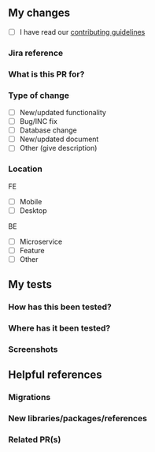 <!-- Ensure your Jira number is quoted in the title of this request
    Erase any parts of this template not applicable to your PR -->
  
## My changes
- [ ] I have read our [contributing guidelines](https://rewardinsight.atlassian.net/wiki/spaces/SD/pages/2453602335/Contributing+guidelines)

### Jira reference
<!-- Ticket or incident number, including link -->


### What is this PR for?
<!-- Give a brief description of your changes
  *What did the code do before?*
 *What does it do now?* -->


### Type of change
- [ ] New/updated functionality
- [ ] Bug/INC fix
- [ ] Database change
- [ ] New/updated document
- [ ] Other (give description)

### Location
FE
- [ ] Mobile
- [ ] Desktop

BE
- [ ] Microservice
- [ ] Feature
- [ ] Other

## My tests
### How has this been tested?

<!-- Describe the tests you ran to verify the changes
List the scenarios you covered
Where has it been tested?
Provide any relevant instructions for reproduction, if appropriate -->


### Where has it been tested?
<!-- List any browsers, if appropriate -->

### Screenshots
<!-- Anything that would help your reviewer(s) understand your changes --> 


## Helpful references

### Migrations
<!-- List any new migrations --> 

### New libraries/packages/references
<!-- Anything of note -->

### Related PR(s)
<!-- Tag anything relevant for ease of reference -->
